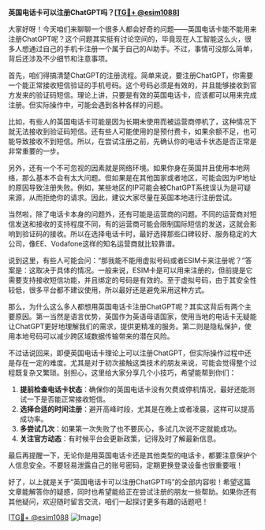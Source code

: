**英国电话卡可以注册ChatGPT吗？[[TG💪+ @esim1088](https://t.me/s/esim1088)]**

大家好呀！今天咱们来聊聊一个很多人都会好奇的问题——英国电话卡能不能用来注册ChatGPT呢？这个问题其实挺有讨论空间的，毕竟现在人工智能这么火，很多人想通过自己的手机卡注册一个属于自己的AI助手。不过，事情可没那么简单，背后还涉及不少细节和注意事项。

首先，咱们得搞清楚ChatGPT的注册流程。简单来说，要注册ChatGPT，你需要一个能正常接收短信验证的手机号码。这个号码必须是有效的，并且能够接收到官方发来的验证码短信。理论上讲，只要是有效的英国电话卡，应该都可以用来完成注册。但实际操作中，可能会遇到各种各样的问题。

比如，有些人的英国电话卡可能是因为长期未使用而被运营商停机了，这种情况下就无法接收到验证码短信。还有些人可能使用的是预付费卡，如果余额不足，也可能导致接收不到短信。所以，在尝试注册之前，先确认你的电话卡状态是否正常是非常重要的一步。

另外，还有一个不可忽视的因素就是网络环境。如果你身在英国并且使用本地网络，那么基本不会有太大问题。但如果是在其他国家或者地区，可能会因为IP地址的原因导致注册失败。例如，某些地区的IP可能会被ChatGPT系统误认为是可疑来源，从而拒绝你的请求。因此，建议大家尽量在英国本地进行注册尝试。

当然啦，除了电话卡本身的问题外，还有可能是运营商的问题。不同的运营商对短信发送和接收的支持程度不同，有的运营商可能会限制国际短信的发送，这就会影响到验证码的接收。所以在选择电话卡时，最好选择那些口碑较好、服务稳定的大公司，像EE、Vodafone这样的知名运营商就比较靠谱。

说到这里，有些人可能会问：“那我能不能用虚拟号码或者ESIM卡来注册呢？”答案是：这取决于具体的情况。一般来说，ESIM卡是可以用来注册的，但前提是它需要支持接收短信功能，并且绑定的号码是有效的。至于虚拟号码，由于其安全性较低，很多平台都不建议使用，所以最好还是避免采用这种方式。

那么，为什么这么多人都想用英国电话卡注册ChatGPT呢？其实这背后有两个主要原因。第一当然是语言优势，英国作为英语母语国家，使用当地的电话卡无疑能让ChatGPT更好地理解我们的需求，提供更精准的服务。第二则是隐私保护，使用本地号码可以减少跨区域数据传输带来的潜在风险。

不过话说回来，即便英国电话卡理论上可以注册ChatGPT，但实际操作过程中还是存在一定的难度。尤其是对于初次接触这类技术的朋友来说，可能会觉得整个过程既复杂又繁琐。别担心，这里给大家分享几个小技巧，希望能帮到你们：

1. **提前检查电话卡状态**：确保你的英国电话卡没有欠费或停机情况，最好还能测试一下是否能正常接收短信。
2. **选择合适的时间注册**：避开高峰时段，尤其是在晚上或者凌晨，这样可以提高成功率。
3. **多尝试几次**：如果第一次失败了也不要灰心，多试几次说不定就能成功。
4. **关注官方动态**：有时候平台会更新政策，记得及时了解最新信息。

最后再提醒一下，无论你是用英国电话卡还是其他类型的电话卡，都要注意保护个人信息安全。不要轻易泄露自己的账号密码，定期更换登录设备也很重要哦！

好了，以上就是关于“英国电话卡可以注册ChatGPT吗”的全部内容啦！希望这篇文章能解答你的疑惑，同时也希望能给正在尝试注册的朋友一些帮助。如果你还有其他疑问，欢迎随时留言交流，咱们一起探讨更多有趣的话题吧！

[[TG💪+ @esim1088](https://t.me/s/esim1088) ![Image](https://i.postimg.cc/4NQfJmqS/Snipaste-2025-05-13-00-14-12.png)]